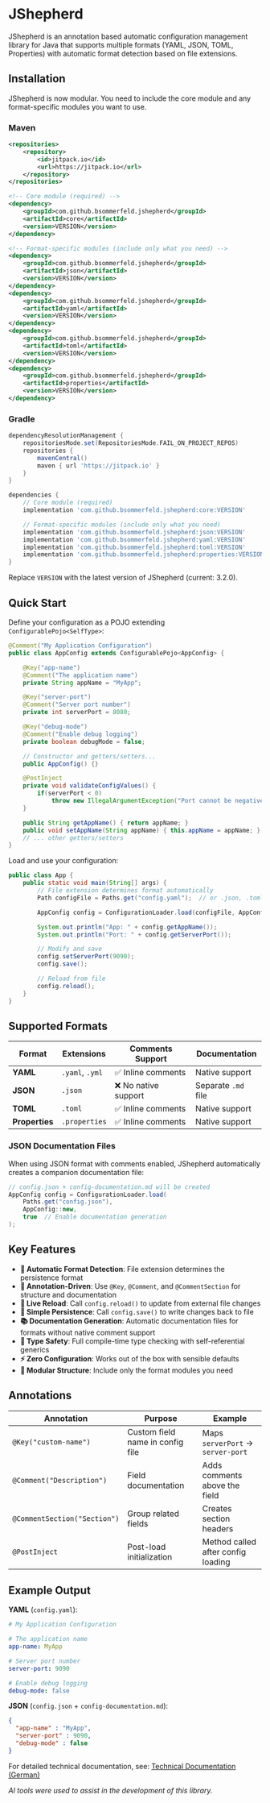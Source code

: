 # JShepherd

JShepherd is an annotation based automatic configuration management library for Java that supports multiple formats (YAML, JSON, TOML, Properties) with automatic format detection based on file extensions.

## Installation

JShepherd is now modular. You need to include the core module and any format-specific modules you want to use.

### Maven

```xml
<repositories>
    <repository>
        <id>jitpack.io</id>
        <url>https://jitpack.io</url>
    </repository>
</repositories>

<!-- Core module (required) -->
<dependency>
    <groupId>com.github.bsommerfeld.jshepherd</groupId>
    <artifactId>core</artifactId>
    <version>VERSION</version> 
</dependency>

<!-- Format-specific modules (include only what you need) -->
<dependency>
    <groupId>com.github.bsommerfeld.jshepherd</groupId>
    <artifactId>json</artifactId>
    <version>VERSION</version> 
</dependency>
<dependency>
    <groupId>com.github.bsommerfeld.jshepherd</groupId>
    <artifactId>yaml</artifactId>
    <version>VERSION</version> 
</dependency>
<dependency>
    <groupId>com.github.bsommerfeld.jshepherd</groupId>
    <artifactId>toml</artifactId>
    <version>VERSION</version> 
</dependency>
<dependency>
    <groupId>com.github.bsommerfeld.jshepherd</groupId>
    <artifactId>properties</artifactId>
    <version>VERSION</version> 
</dependency>
```

### Gradle

```groovy
dependencyResolutionManagement {
    repositoriesMode.set(RepositoriesMode.FAIL_ON_PROJECT_REPOS)
    repositories {
        mavenCentral()
        maven { url 'https://jitpack.io' }
    }
}

dependencies {
    // Core module (required)
    implementation 'com.github.bsommerfeld.jshepherd:core:VERSION'

    // Format-specific modules (include only what you need)
    implementation 'com.github.bsommerfeld.jshepherd:json:VERSION'
    implementation 'com.github.bsommerfeld.jshepherd:yaml:VERSION'
    implementation 'com.github.bsommerfeld.jshepherd:toml:VERSION'
    implementation 'com.github.bsommerfeld.jshepherd:properties:VERSION'
}
```

Replace `VERSION` with the latest version of JShepherd (current: 3.2.0).

## Quick Start

Define your configuration as a POJO extending `ConfigurablePojo<SelfType>`:

```java
@Comment("My Application Configuration")
public class AppConfig extends ConfigurablePojo<AppConfig> {

    @Key("app-name")
    @Comment("The application name")
    private String appName = "MyApp";

    @Key("server-port")
    @Comment("Server port number")
    private int serverPort = 8080;

    @Key("debug-mode")
    @Comment("Enable debug logging")
    private boolean debugMode = false;

    // Constructor and getters/setters...
    public AppConfig() {}

    @PostInject 
    private void validateConfigValues() {
        if(serverPort < 0)
            throw new IllegalArgumentException("Port cannot be negative.");
    }

    public String getAppName() { return appName; }
    public void setAppName(String appName) { this.appName = appName; }
    // ... other getters/setters
}
```

Load and use your configuration:

```java
public class App {
    public static void main(String[] args) {
        // File extension determines format automatically
        Path configFile = Paths.get("config.yaml");  // or .json, .toml, .properties

        AppConfig config = ConfigurationLoader.load(configFile, AppConfig::new);

        System.out.println("App: " + config.getAppName());
        System.out.println("Port: " + config.getServerPort());

        // Modify and save
        config.setServerPort(9090);
        config.save();

        // Reload from file
        config.reload();
    }
}
```

## Supported Formats

| Format | Extensions | Comments Support | Documentation |
|--------|------------|------------------|---------------|
| **YAML** | `.yaml`, `.yml` | ✅ Inline comments | Native support |
| **JSON** | `.json` | ❌ No native support | Separate `.md` file |
| **TOML** | `.toml` | ✅ Inline comments | Native support |
| **Properties** | `.properties` | ✅ Inline comments | Native support |

### JSON Documentation Files

When using JSON format with comments enabled, JShepherd automatically creates a companion documentation file:

```java
// config.json + config-documentation.md will be created
AppConfig config = ConfigurationLoader.load(
    Paths.get("config.json"), 
    AppConfig::new, 
    true  // Enable documentation generation
);
```

## Key Features

* **🎯 Automatic Format Detection**: File extension determines the persistence format
* **📝 Annotation-Driven**: Use `@Key`, `@Comment`, and `@CommentSection` for structure and documentation
* **🔄 Live Reload**: Call `config.reload()` to update from external file changes
* **💾 Simple Persistence**: Call `config.save()` to write changes back to file
* **📚 Documentation Generation**: Automatic documentation files for formats without native comment support
* **🔧 Type Safety**: Full compile-time type checking with self-referential generics
* **⚡ Zero Configuration**: Works out of the box with sensible defaults
* **🧩 Modular Structure**: Include only the format modules you need

## Annotations

| Annotation | Purpose | Example |
|------------|---------|---------|
| `@Key("custom-name")` | Custom field name in config file | Maps `serverPort` → `server-port` |
| `@Comment("Description")` | Field documentation | Adds comments above the field |
| `@CommentSection("Section")` | Group related fields | Creates section headers |
| `@PostInject` | Post-load initialization | Method called after config loading |

## Example Output

**YAML** (`config.yaml`):
```yaml
# My Application Configuration

# The application name
app-name: MyApp

# Server port number  
server-port: 9090

# Enable debug logging
debug-mode: false
```

**JSON** (`config.json` + `config-documentation.md`):
```json
{
  "app-name" : "MyApp",
  "server-port" : 9090,
  "debug-mode" : false
}
```

For detailed technical documentation, see: [Technical Documentation (German)](docs/TECHNISCHE_DOKUMENTATION_de_V3.md)

*AI tools were used to assist in the development of this library.*
